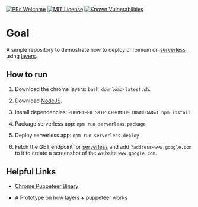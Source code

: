 [![PRs Welcome](https://img.shields.io/badge/PRs-welcome-brightgreen.svg)](http://makeapullrequest.com)
[![MIT License](https://img.shields.io/github/license/dawnlabs/carbon.svg)](https://github.com/dawnlabs/carbon/blob/master/LICENSE)
[![Known Vulnerabilities](https://snyk.io/test/github/fartbagxp/serverless-puppeteer/badge.svg)](https://snyk.io/test/github/fartbagxp/serverless-puppeteer)

# Goal

A simple repository to demostrate how to deploy chromium on [serverless](https://serverless.com/) using [layers](https://docs.aws.amazon.com/lambda/latest/dg/configuration-layers.html).

## How to run

1. Download the chrome layers: `bash download-latest.sh`.

1. Download [NodeJS](https://nodejs.org/en/download/).

1. Install dependencies: `PUPPETEER_SKIP_CHROMIUM_DOWNLOAD=1 npm install`

1. Package serverless app: `npm run serverless:package`

1. Deploy serverless app: `npm run serverless:deploy`

1. Fetch the GET endpoint for [serverless](https://serverless.com) and add `?address=www.google.com` to it to create a screenshot of the website `www.google.com`.

## Helpful Links

- [Chrome Puppeteer Binary](https://github.com/alixaxel/chrome-aws-lambda)

- [A Prototype on how layers + puppeteer works](https://github.com/RafalWilinski/serverless-puppeteer-layers)
